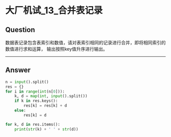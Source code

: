 # 大厂机试_13_合并表记录


## Question
数据表记录包含表索引和数值，请对表索引相同的记录进行合并，即将相同索引的数值进行求和运算，
输出按照key值升序进行输出。

----

## Answer
```python
n = input().split()
res = {}
for i in range(int(n[0])):
    k, d = map(int, input().split())
    if k in res.keys():
        res[k] = res[k] + d
    else:
        res[k] = d

for k, d in res.items():
    print(str(k) + ' ' + str(d))
```